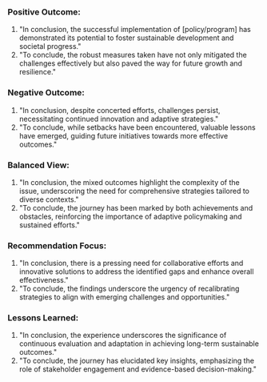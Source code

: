 

### Positive Outcome:

1. "In conclusion, the successful implementation of [policy/program] has demonstrated its potential to foster sustainable development and societal progress."
2. "To conclude, the robust measures taken have not only mitigated the challenges effectively but also paved the way for future growth and resilience."

### Negative Outcome:

1. "In conclusion, despite concerted efforts, challenges persist, necessitating continued innovation and adaptive strategies."
2. "To conclude, while setbacks have been encountered, valuable lessons have emerged, guiding future initiatives towards more effective outcomes."

### Balanced View:

1. "In conclusion, the mixed outcomes highlight the complexity of the issue, underscoring the need for comprehensive strategies tailored to diverse contexts."
2. "To conclude, the journey has been marked by both achievements and obstacles, reinforcing the importance of adaptive policymaking and sustained efforts."

### Recommendation Focus:

1. "In conclusion, there is a pressing need for collaborative efforts and innovative solutions to address the identified gaps and enhance overall effectiveness."
2. "To conclude, the findings underscore the urgency of recalibrating strategies to align with emerging challenges and opportunities."

### Lessons Learned:

1. "In conclusion, the experience underscores the significance of continuous evaluation and adaptation in achieving long-term sustainable outcomes."
2. "To conclude, the journey has elucidated key insights, emphasizing the role of stakeholder engagement and evidence-based decision-making."
